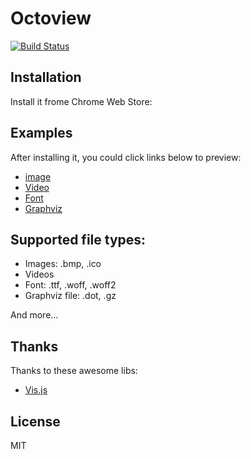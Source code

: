 # Octoview

[![Build Status](https://travis-ci.org/pd4d10/octoview.svg)](https://travis-ci.org/pd4d10/octoview)

## Installation

Install it frome Chrome Web Store:



## Examples

After installing it, you could click links below to preview:

* [image](https://github.com/github/ghfw-build-extra/blob/master/installer/gitsmall.bmp)
* [Video](https://github.com/bower-media-samples/big-buck-bunny-1080p-60fps-30s/blob/master/video.mp4)
* [Font](https://github.com/google/fonts/blob/master/ofl/inconsolata/Inconsolata-Regular.ttf)
* [Graphviz](https://github.com/mdaines/viz.js/blob/master/tests/graphs/subgraphs.dot)

## Supported file types:

* Images: .bmp, .ico
* Videos
* Font: .ttf, .woff, .woff2
* Graphviz file: .dot, .gz

And more...

## Thanks

Thanks to these awesome libs:

* [Vis.js](https://github.com/mdaines/viz.js)

## License

MIT
